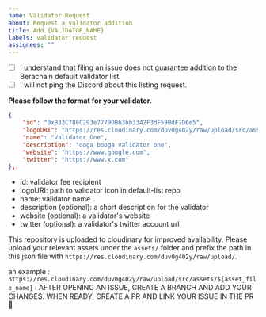 ```yaml
---
name: Validator Request
about: Request a validator addition
title: Add {VALIDATOR_NAME}
labels: validator request
assignees: ""
---
```


- [ ] I understand that filing an issue does not guarantee addition to the Berachain default validator list.
- [ ] I will not ping the Discord about this listing request.

**Please follow the format for your validator.**

```json
{
    "id": "0xB32C788C293e7779DB63bb3342F3dF59BdF7D6e5",
    "logoURI": "https://res.cloudinary.com/duv0g402y/raw/upload/src/assets/infrared.jpg",
    "name": "Validator One",
    "description": "ooga booga validator one",
    "website": "https://www.google.com",
    "twitter": "https://www.x.com"
},
```

- id: validator fee recipient
- logoURI: path to validator icon in default-list repo
- name: validator name
- description (optional): a short description for the validator
- website (optional): a validator's website
- twitter (optional): a validator's twitter account url

This repository  is uploaded to cloudinary for improved availability. Please upload your relevant assets under the `assets/` folder and prefix the path in this json file with `https://res.cloudinary.com/duv0g402y/raw/upload/`.

an example :
`https://res.cloudinary.com/duv0g402y/raw/upload/src/assets/${asset_file_name}`
ℹ️ AFTER OPENING AN ISSUE, CREATE A BRANCH AND ADD YOUR CHANGES. WHEN READY, CREATE A PR AND LINK YOUR ISSUE IN THE PR 🚀
